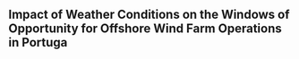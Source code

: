 ## Impact of Weather Conditions on the Windows of Opportunity for Offshore Wind Farm Operations in Portuga
